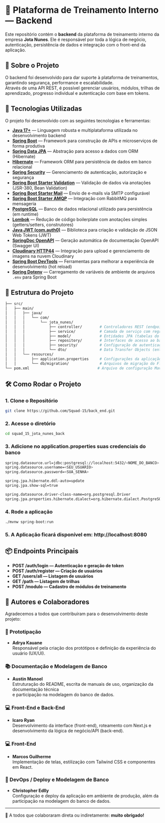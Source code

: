 # 🚀 Plataforma de Treinamento Interno — Backend

Este repositório contém o **backend** da plataforma de treinamento interno da empresa **Jota Nunes**. Ele é responsável por toda a lógica de negócio, autenticação, persistência de dados e integração com o front-end da aplicação.

## 📖 Sobre o Projeto

O backend foi desenvolvido para dar suporte à plataforma de treinamentos, garantindo segurança, performance e escalabilidade.  
Através de uma API REST, é possível gerenciar usuários, módulos, trilhas de aprendizado, progresso individual e autenticação com base em tokens.

## 📌 Tecnologias Utilizadas

O projeto foi desenvolvido com as seguintes tecnologias e ferramentas:

- **[Java 17+](https://www.oracle.com/java/technologies/javase/jdk17-archive-downloads.html)** — Linguagem robusta e multiplataforma utilizada no desenvolvimento backend
- **[Spring Boot](https://spring.io/projects/spring-boot)** — Framework para construção de APIs e microserviços de forma produtiva
- **[Spring Data JPA](https://spring.io/projects/spring-data-jpa)** — Abstração para acesso a dados com ORM (Hibernate)
- **[Hibernate](https://hibernate.org/)** — Framework ORM para persistência de dados em banco relacional
- **[Spring Security](https://spring.io/projects/spring-security)** — Gerenciamento de autenticação, autorização e segurança
- **[Spring Boot Starter Validation](https://spring.io/guides/gs/validating-form-input/)** — Validação de dados via anotações (JSR-380, Bean Validation)
- **[Spring Boot Starter Mail](https://spring.io/guides/gs/sending-email/)** — Envio de e-mails via SMTP configurável
- **[Spring Boot Starter AMQP](https://spring.io/projects/spring-amqp)** — Integração com RabbitMQ para mensageria
- **[PostgreSQL](https://www.postgresql.org/)** — Banco de dados relacional utilizado para persistência (em runtime)
- **[Lombok](https://projectlombok.org/)** — Redução de código boilerplate com anotações simples (getters/setters, construtores)
- **[Java JWT (com.auth0)](https://github.com/auth0/java-jwt)** — Biblioteca para criação e validação de JSON Web Tokens (JWT)
- **[SpringDoc OpenAPI](https://springdoc.org/)** — Geração automática de documentação OpenAPI (Swagger UI)
- **[Cloudinary HTTP44](https://cloudinary.com/documentation/java_integration)** — Integração para upload e gerenciamento de imagens na nuvem Cloudinary
- **[Spring Boot DevTools](https://docs.spring.io/spring-boot/docs/current/reference/html/using.html#using.devtools)** — Ferramentas para melhorar a experiência de desenvolvimento (hot reload)
- **[Spring Dotenv](https://github.com/paulschwarz/spring-dotenv)** — Carregamento de variáveis de ambiente de arquivos `.env` para Spring Boot


## 📁 Estrutura do Projeto

```bash
├── src/
│   ├── main/
│   │   ├── java/
│   │   │   └── com/
│   │   │       └── jota_nunes/
│   │   │           ├── controller/        # Controladores REST (endpoints)
│   │   │           ├── service/           # Camada de serviço com regras de negócio
│   │   │           ├── model/             # Entidades JPA (tabelas do banco)
│   │   │           ├── repository/        # Interfaces de acesso ao banco (Spring Data JPA)
│   │   │           ├── security/          # Configuração de autenticação e autorização
│   │   │           └── dto/               # Data Transfer Objects (entrada e saída da API)
│   │   └── resources/
│   │       ├── application.properties     # Configurações da aplicação (DB, JWT, etc.)
│   │       └── db/migration/              # Arquivos de migração do Flyway
└── pom.xml                               # Arquivo de configuração Maven
```

## 🛠️ Como Rodar o Projeto

### 1. Clone o Repositório
```bash
git clone https://github.com/Squad-15/back_end.git
```

### 2. Acesse o diretório
```bash
cd squad_15_jota_nunes_back
```

### 3. Adicione no application.properties suas credenciais do banco
```bash
spring.datasource.url=jdbc:postgresql://localhost:5432/<NOME_DO_BANCO>
spring.datasource.username=<SEU_USUARIO>
spring.datasource.password=<SUA_SENHA>

spring.jpa.hibernate.ddl-auto=update
spring.jpa.show-sql=true

spring.datasource.driver-class-name=org.postgresql.Driver
spring.jpa.properties.hibernate.dialect=org.hibernate.dialect.PostgreSQLDialect
```

### 4. Rode a aplicação
```bash
./mvnw spring-boot:run
```

### 5. A Aplicação ficará disponível em: **http://localhost:8080**

## 📦 Endpoints Principais

- **POST /auth/login — Autenticação e geração de token**
- **POST /auth/register — Criação de usuários**
- **GET /users/all — Listagem de usuários**
- **GET /path — Listagem de trilhas**
- **POST /modulo — Cadastro de módulos de treinamento**

## 👥 Autores e Colaboradores

Agradecemos a todos que contribuíram para o desenvolvimento deste projeto:

### 🎨 Prototipação
- **Adrya Kauane**  
  Responsável pela criação dos protótipos e definição da experiência do usuário (UX/UI).  

### 📚 Documentação e Modelagem de Banco
- **Austin Manoel**  
  Estruturação do README, escrita de manuais de uso, organização da documentação técnica  
  e participação na modelagem do banco de dados.

### 💻 Front-End e Back-End
- **Icaro Ryan**  
  Desenvolvimento da interface (front-end), roteamento com Next.js e desenvolvimento da lógica de negócio/API (back-end).

### 💻 Front-End
- **Marcos Guilherme**  
  Implementação de telas, estilização com Tailwind CSS e componentes em React.

### 🚀 DevOps / Deploy e Modelagem de Banco
- **Christopher Edlly**  
  Configuração e deploy da aplicação em ambiente de produção, além da participação na modelagem do banco de dados.

---

🙏 A todos que colaboraram direta ou indiretamente: **muito obrigado!**
